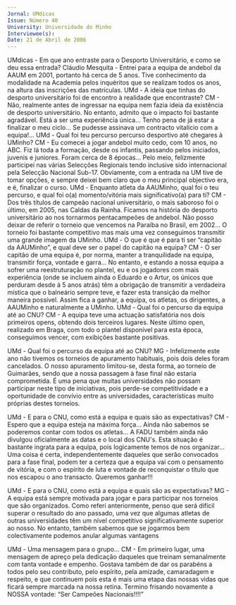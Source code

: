 ```yaml
---
Jornal: UMdicas
Issue: Número 40
University: Universidade do Minho
Interviewee(s): 
Date: 21 de Abril de 2006
---
```

UMdicas - Em que ano entraste para o Desporto
Universitário, e como se deu essa entrada?
Cláudio Mesquita - Entrei para a equipa de andebol da
AAUM em 2001, portanto há cerca de 5 anos. Tive
conhecimento da modalidade na Academia pelos
inquéritos que se realizam todos os anos, na altura
das inscrições das matrículas.
UMd - A ideia que tinhas do desporto universitário
foi de encontro à realidade que encontraste?
CM - Não, realmente antes de ingressar na equipa
nem fazia ideia da existência de desporto
universitário. No entanto, admito que o impacto foi
bastante agradável. Está a ser uma experiência
única… Tenho pena de já estar a finalizar o meu
ciclo… Se pudesse assinava um contracto vitalício
com a equipa!...
UMd - Qual foi teu percurso percurso desportivo
até chegares à UMinho?
CM - Eu comecei a jogar andebol muito cedo, com 10
anos, no ABC. Fiz lá toda a formação, desde os
infantis, passando pelos iniciados, juvenis e juniores.
Foram cerca de 8 épocas… Pelo meio, felizmente
participei nas várias Selecções Regionais tendo
inclusive sido internacional pela Selecção Nacional
Sub-17. Obviamente, com a entrada na UM tive de
tomar opções, e sempre deixei bem claro que o meu
principal objectivo era, e é, finalizar o curso.
UMd - Enquanto atleta da AAUMinho, qual foi o teu
percurso, e qual foi o(a) momento/vitória mais
significativo(a) para ti?
CM - Dos três títulos de campeão nacional
universitário, o mais saboroso foi o último, em 2005,
nas Caldas da Rainha. Ficamos na história do
desporto universitário ao nos tornarmos
pentacampeões de andebol. Não posso deixar de
referir o torneio que vencemos na Paraíba no Brasil,
em 2002… O torneio foi bastante competitivo mas
mais uma vez conseguimos transmitir uma grande
imagem da UMinho.
UMd - O que é que é para ti ser “capitão da
AAUMinho”, e qual deve ser o papel do capitão na
equipa?
CM - O ser capitão de uma equipa é, por norma,
manter a tranquilidade na equipa, transmitir força,
vontade e garra… No entanto, e estando a nossa
equipa a sofrer uma reestruturação no plantel, eu e os
jogadores com mais experiência (onde se incluem
ainda o Eduardo e o Artur, os únicos que perduram
desde à 5 anos atrás) têm a obrigação de transmitir a
verdadeira mística que o balneário sempre teve, e
fazer esta transição da melhor maneira possível.
Assim fica a ganhar, a equipa, os atletas, os
dirigentes, a AAUMinho e naturalmente a UMinho.
UMd - Qual foi o percurso da equipa até ao CNU?
CM - A equipa teve uma actuação satisfatória nos dois
primeiros opens, obtendo dois terceiros lugares.
Neste último open, realizado em Braga, com todo o
plantel disponível para esta época, conseguimos
vencer, com exibições bastante positivas.

UMd - Qual foi o percurso da equipa até ao CNU?
MG - Infelizmente este ano não tivemos os torneios de
apuramento habituais, pois dois deles foram
cancelados. O nosso apuramento limitou-se, desta
forma, ao torneio de Guimarães, sendo que a nossa
passagem à fase final não estaria comprometida. É
uma pena que muitas universidades não possam
participar neste tipo de iniciativas, pois perde-se
competitividade e a oportunidade de convívio entre as
universidades, características muito próprias destes
torneios.

UMd - E para o CNU, como está a equipa e quais
são as expectativas?
CM - Espero que a equipa esteja na máxima força…
Ainda não sabemos se poderemos contar com todos
os atletas… A FADU também ainda não divulgou
oficialmente as datas e o local dos CNU's. Esta
situação é bastante ingrata para a equipa, pois
logicamente temos de nos organizar… Uma coisa é
certa, independentemente daqueles que serão
convocados para a fase final, podem ter a certeza que
a equipa vai com o pensamento de vitória, e com o
espírito de luta e vontade de reconquistar o titulo que
nos escapou o ano transacto. Queremos ganhar!!!

UMd - E para o CNU, como está a equipa e quais
são as expectativas?
MG - A equipa está sempre motivada para jogar e para
participar nos torneios que são organizados. Como
referi anteriormente, penso que será difícil superar o
resultado do ano passado, uma vez que algumas
atletas de outras universidades têm um nível
competitivo significativamente superior ao nosso. No
entanto, também sabemos que se jogarmos bem
colectivamente podemos anular algumas vantagens

UMd - Uma mensagem para o grupo…
CM - Em primeiro lugar, uma mensagem de apreço
pela dedicação daqueles que treinam semanalmente
com tanta vontade e empenho. Gostava também de
dar os parabéns a todos pelo seu contributo, pelo
espírito, pela amizade, camaradagem e respeito, e
que continuem pois esta é mais uma etapa das
nossas vidas que ficará sempre marcada na nossa
retina. Termino frisando novamente a NOSSA
vontade: “Ser Campeões Nacionais!!!!”